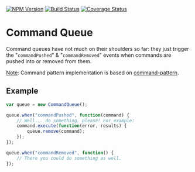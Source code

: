 [![NPM Version][npm-image]][npm-url] [![Build Status][travis-image]][travis-url] [![Coverage Status][coveralls-image]][coveralls-url]

# Command Queue

Command queues have not much on their shoulders so far: they just trigger the "`commandPushed`" & "`commandRemoved`" events when commands are pushed into or removed from them.

<u>Note</u>: Command pattern implementation is based on [command-pattern](https://github.com/pvoisin/command-pattern).

## Example

```javascript
var queue = new CommandQueue();

queue.when("commandPushed", function(command) {
	// Well... do something, please! For example:
	command.execute(function(error, results) {
		queue.remove(command);
	});
});

queue.when("commandRemoved", function() {
	// There you could do something as well.
});
```

[npm-image]: https://img.shields.io/npm/v/internal-command-queue.svg?style=flat
[npm-url]: https://www.npmjs.com/package/internal-command-queue
[travis-image]: https://img.shields.io/travis/pvoisin/internal-command-queue.svg?branch=master
[travis-url]: https://travis-ci.org/pvoisin/internal-command-queue/
[coveralls-image]: https://coveralls.io/repos/pvoisin/internal-command-queue/badge.svg?branch=master
[coveralls-url]: https://coveralls.io/r/pvoisin/internal-command-queue?branch=master